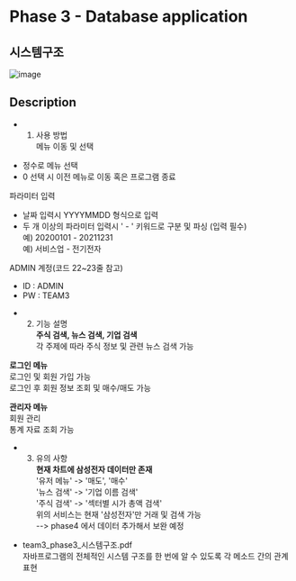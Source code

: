 # Phase 3 - Database application
## 시스템구조   
![image](https://user-images.githubusercontent.com/33113480/143774152-71be1755-3f2a-4164-a699-2545dd38bd2f.png)


## Description
* 1. 사용 방법   
메뉴 이동 및 선택   
- 정수로 메뉴 선택   
- 0 선택 시 이전 메뉴로 이동 혹은 프로그램 종료   
    
파라미터 입력   
- 날짜 입력시 YYYYMMDD 형식으로 입력   
- 두 개 이상의 파라미터 입력시 ' - ' 키워드로 구분 및 파싱 (입력 필수)   
예) 20200101 - 20211231   
예) 서비스업 - 전기전자   

ADMIN 계정(코드 22~23줄 참고)   
- ID : ADMIN   
- PW : TEAM3   

* 2. 기능 설명   
**주식 검색, 뉴스 검색, 기업 검색**   
각 주제에 따라 주식 정보 및 관련 뉴스 검색 가능   
   
**로그인 메뉴**   
로그인 및 회원 가입 가능   
로그인 후 회원 정보 조회 및 매수/매도 가능   
   
**관리자 메뉴**   
회원 관리   
통계 자료 조회 가능   
   
* 3. 유의 사항      
**현재 차트에 삼성전자 데이터만 존재**   
'유저 메뉴' -> '매도', '매수'   
'뉴스 검색' -> '기업 이름 검색'   
'주식 검색' -> '섹터별 시가 총액 검색'   
위의 서비스는  현재 '삼성전자'만 거래 및 검색 가능   
--> phase4 에서 데이터 추가해서 보완 예정   
   
* team3_phase3_시스템구조.pdf   
자바프로그램의 전체적인 시스템 구조를 한 번에 알 수 있도록 각 메소드 간의 관계 표현   

